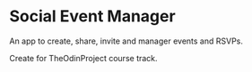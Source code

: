 # Social Event Manager

An app to create, share, invite and manager events and RSVPs. 

Create for TheOdinProject course track.

